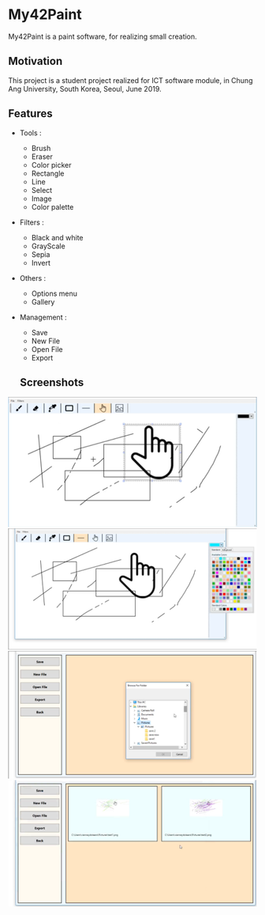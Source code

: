 # My42Paint

My42Paint is a paint software, for realizing small creation.

## Motivation
This project is a student project realized for ICT software module, in Chung Ang University, South Korea, Seoul, June 2019.

## Features

- Tools :
  - Brush
  - Eraser
  - Color picker
  - Rectangle
  - Line
  - Select
  - Image
  - Color palette
- Filters :
  - Black and white
  - GrayScale
  - Sepia
  - Invert
- Others :
  - Options menu
  - Gallery
- Management :
  - Save
  - New File
  - Open File
  - Export
  
  ## Screenshots
  
![Screenshot](./Screenshots/SelectionDraw.PNG)
![Screenshot](./Screenshots/ColorPalette.PNG)
![Screenshot](./Screenshots/OptionMenu.PNG)
![Screenshot](./Screenshots/OptionMenu2.PNG)

